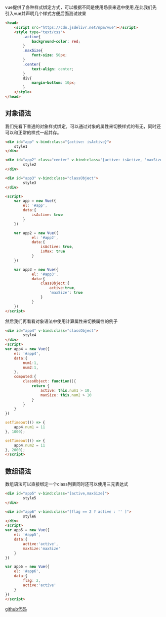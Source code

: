 
vue提供了各种样式绑定方式，可以根据不同是使用场景来选中使用,在此我们先引入vue并声明几个样式方便后面测试效果
```html
<head>
    <script src="https://cdn.jsdelivr.net/npm/vue"></script>
    <style type="text/css">
        .active{
            background-color: red;
        }
        .maxSize{
            font-size: 50px;
        }
        .center{
            text-align: center;
        }
        div{
            margin-bottom: 10px;
        }
    </style>
</head>
```
<!-- more -->

## 对象语法

我们先看下普通的对象样式绑定，可以通过对象的属性来切换样式的有无，同时还可以和正常的样式一起并存。

```html
<div id="app" v-bind:class="{active: isActive}">
    style1
</div>

<div id="app2" class="center" v-bind:class="{active: isActive, 'maxSize': isMax}">
        style2
</div>

<div id="app3" v-bind:class="classObject">
        style3
</div>

<script>
    var app = new Vue({
        el: '#app',
        data:{
            isActive: true
        }
    })

    var app2 = new Vue({
            el: '#app2',
            data:{
                isActive: true,
                isMax: true
            }
    })

    var app3 = new Vue({
            el: '#app3',
            data:{
                classObject:{
                    active:true,
                    'maxSize': true
                }
            }
    })
</script>
```

然后我们再看看对象语法中使用计算属性来切换属性的例子
```html
<div id="app4" v-bind:class="classObject">
        style4
</div>
<script>
var app4 = new Vue({
    el: '#app4',
    data:{
        num1:1,
        num2:1,
    },
    computed:{
        classObject: function(){
            return {
                active: this.num1 > 10,
                maxSize: this.num2 > 10
            }
        }
    }
})

setTimeout(() => {
    app4.num1 = 11
}, 1000);

setTimeout(() => {
    app4.num2 = 11
}, 2000);
</script>
```

## 数组语法

数组语法可以直接绑定一个class列表同时还可以使用三元表达式
```html
<div id="app5" v-bind:class="[active,maxSize]">
        style5
</div>

<div id="app6" v-bind:class="[flag == 2 ? active : '' ]">
        style6
</div>
<script>
var app5 = new Vue({
    el: '#app5',
    data:{
        active:'active',
        maxSize:'maxSize'
    }
})

var app6 = new Vue({
    el: '#app6',
    data:{
        flag: 2,
        active:'active'
    }
}) 
</script>
```

[github代码](https://github.com/carvetime/study-vue/blob/master/05-BindClassStyle/index.html)